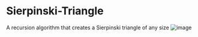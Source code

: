 # Sierpinski-Triangle
A recursion algorithm that creates a Sierpinski triangle of any size
![image](https://user-images.githubusercontent.com/89763206/132141390-54513607-1aff-46d8-aff5-fbebc2c6f508.png)


